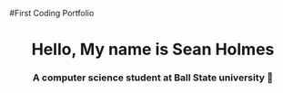 #First Coding Portfolio
<h1 align="center"> Hello, My name is Sean Holmes</h1> 
<h3 align="center"> A computer science student at Ball State university 👊 </h3>


